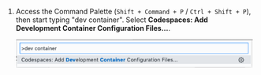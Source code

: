 1. Access the Command Palette (`Shift + Command + P` / `Ctrl + Shift + P`), then start typing "dev container". Select **Codespaces: Add Development Container Configuration Files...**.

   !["Codespaces: Add Development Container Configuration Files..." in the command palette](/assets/images/help/codespaces/add-prebuilt-container-command.png)
